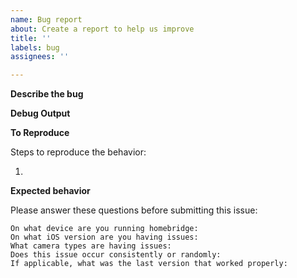 ```yaml
---
name: Bug report
about: Create a report to help us improve
title: ''
labels: bug
assignees: ''

---
```

<!--Before Submitting an Issue

https://github.com/Brandawg93/homebridge-nest-cam/wiki/Troubleshooting

Make sure you have the latest LTS from https://nodejs.org
and the latest packages: `npm upgrade -g homebridge homebridge-nest-cam`

Also include debug log output from startup through seeing the issue:
`homebridge -D`-->

**Describe the bug**

**Debug Output**

**To Reproduce**

Steps to reproduce the behavior:

1. 

**Expected behavior**


Please answer these questions before submitting this issue:
```
On what device are you running homebridge: 
On what iOS version are you having issues: 
What camera types are having issues: 
Does this issue occur consistently or randomly: 
If applicable, what was the last version that worked properly: 
```
